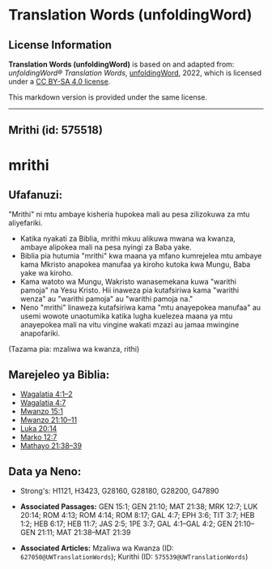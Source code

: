 # Translation Words (unfoldingWord)

## License Information

**Translation Words (unfoldingWord)** is based on and adapted from: _unfoldingWord® Translation Words_, [unfoldingWord](https://unfoldingword.org/utw), 2022, which is licensed under a [CC BY-SA 4.0 license](https://creativecommons.org/licenses/by-sa/4.0/legalcode.en).

This markdown version is provided under the same license.



--------------------------------

## Mrithi (id: 575518)

mrithi
======

Ufafanuzi:
----------

"Mrithi" ni mtu ambaye kisheria hupokea mali au pesa zilizokuwa za mtu aliyefariki.

* Katika nyakati za Biblia, mrithi mkuu alikuwa mwana wa kwanza, ambaye alipokea mali na pesa nyingi za Baba yake.
* Biblia pia hutumia "mrithi" kwa maana ya mfano kumrejelea mtu ambaye kama Mkristo anapokea manufaa ya kiroho kutoka kwa Mungu, Baba yake wa kiroho.
* Kama watoto wa Mungu, Wakristo wanasemekana kuwa "warithi pamoja" na Yesu Kristo. Hii inaweza pia kutafsiriwa kama "warithi wenza" au "warithi pamoja" au "warithi pamoja na."
* Neno "mrithi" linaweza kutafsiriwa kama "mtu anayepokea manufaa" au usemi wowote unaotumika katika lugha kuelezea maana ya mtu anayepokea mali na vitu vingine wakati mzazi au jamaa mwingine anapofariki.

(Tazama pia: mzaliwa wa kwanza, rithi)

Marejeleo ya Biblia:
--------------------

* [Wagalatia 4:1–2](https://ref.ly/Gal4:1-Gal4:2)
* [Wagalatia 4:7](https://ref.ly/Gal4:7)
* [Mwanzo 15:1](https://ref.ly/Gen15:1)
* [Mwanzo 21:10–11](https://ref.ly/Gen21:10-Gen21:11)
* [Luka 20:14](https://ref.ly/Luke20:14)
* [Marko 12:7](https://ref.ly/Mark12:7)
* [Mathayo 21:38–39](https://ref.ly/Matt21:38-Matt21:39)

Data ya Neno:
-------------

* Strong's: H1121, H3423, G28160, G28180, G28200, G47890

* **Associated Passages:** GEN 15:1; GEN 21:10; MAT 21:38; MRK 12:7; LUK 20:14; ROM 4:13; ROM 4:14; ROM 8:17; GAL 4:7; EPH 3:6; TIT 3:7; HEB 1:2; HEB 6:17; HEB 11:7; JAS 2:5; 1PE 3:7; GAL 4:1–GAL 4:2; GEN 21:10–GEN 21:11; MAT 21:38–MAT 21:39
* **Associated Articles:** Mzaliwa wa Kwanza (ID: `627050@UWTranslationWords`); Kurithi (ID: `575539@UWTranslationWords`)

